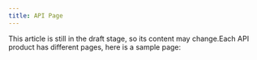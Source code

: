 ```yaml
---
title: API Page
---
```


This article is still in the draft stage, so its content may change.Each API product has different pages, here is a sample page:
